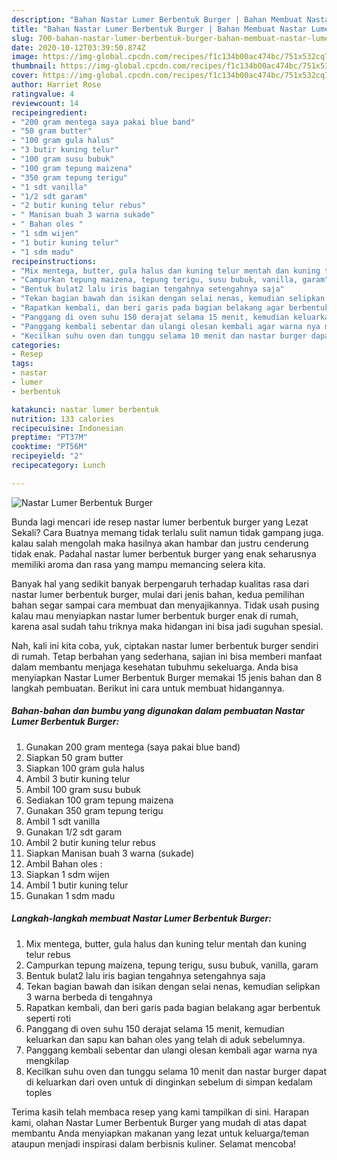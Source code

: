 ```yaml
---
description: "Bahan Nastar Lumer Berbentuk Burger | Bahan Membuat Nastar Lumer Berbentuk Burger Yang Enak Banget"
title: "Bahan Nastar Lumer Berbentuk Burger | Bahan Membuat Nastar Lumer Berbentuk Burger Yang Enak Banget"
slug: 700-bahan-nastar-lumer-berbentuk-burger-bahan-membuat-nastar-lumer-berbentuk-burger-yang-enak-banget
date: 2020-10-12T03:39:50.874Z
image: https://img-global.cpcdn.com/recipes/f1c134b00ac474bc/751x532cq70/nastar-lumer-berbentuk-burger-foto-resep-utama.jpg
thumbnail: https://img-global.cpcdn.com/recipes/f1c134b00ac474bc/751x532cq70/nastar-lumer-berbentuk-burger-foto-resep-utama.jpg
cover: https://img-global.cpcdn.com/recipes/f1c134b00ac474bc/751x532cq70/nastar-lumer-berbentuk-burger-foto-resep-utama.jpg
author: Harriet Rose
ratingvalue: 4
reviewcount: 14
recipeingredient:
- "200 gram mentega saya pakai blue band"
- "50 gram butter"
- "100 gram gula halus"
- "3 butir kuning telur"
- "100 gram susu bubuk"
- "100 gram tepung maizena"
- "350 gram tepung terigu"
- "1 sdt vanilla"
- "1/2 sdt garam"
- "2 butir kuning telur rebus"
- " Manisan buah 3 warna sukade"
- " Bahan oles "
- "1 sdm wijen"
- "1 butir kuning telur"
- "1 sdm madu"
recipeinstructions:
- "Mix mentega, butter, gula halus dan kuning telur mentah dan kuning telur rebus"
- "Campurkan tepung maizena, tepung terigu, susu bubuk, vanilla, garam"
- "Bentuk bulat2 lalu iris bagian tengahnya setengahnya saja"
- "Tekan bagian bawah dan isikan dengan selai nenas, kemudian selipkan 3 warna berbeda di tengahnya"
- "Rapatkan kembali, dan beri garis pada bagian belakang agar berbentuk seperti roti"
- "Panggang di oven suhu 150 derajat selama 15 menit, kemudian keluarkan dan sapu kan bahan oles yang telah di aduk sebelumnya."
- "Panggang kembali sebentar dan ulangi olesan kembali agar warna nya mengkilap"
- "Kecilkan suhu oven dan tunggu selama 10 menit dan nastar burger dapat di keluarkan dari oven untuk di dinginkan sebelum di simpan kedalam toples"
categories:
- Resep
tags:
- nastar
- lumer
- berbentuk

katakunci: nastar lumer berbentuk 
nutrition: 133 calories
recipecuisine: Indonesian
preptime: "PT37M"
cooktime: "PT56M"
recipeyield: "2"
recipecategory: Lunch

---
```



![Nastar Lumer Berbentuk Burger](https://img-global.cpcdn.com/recipes/f1c134b00ac474bc/751x532cq70/nastar-lumer-berbentuk-burger-foto-resep-utama.jpg)

Bunda lagi mencari ide resep nastar lumer berbentuk burger yang Lezat Sekali? Cara Buatnya memang tidak terlalu sulit namun tidak gampang juga. kalau salah mengolah maka hasilnya akan hambar dan justru cenderung tidak enak. Padahal nastar lumer berbentuk burger yang enak seharusnya memiliki aroma dan rasa yang mampu memancing selera kita.



Banyak hal yang sedikit banyak berpengaruh terhadap kualitas rasa dari nastar lumer berbentuk burger, mulai dari jenis bahan, kedua pemilihan bahan segar sampai cara membuat dan menyajikannya. Tidak usah pusing kalau mau menyiapkan nastar lumer berbentuk burger enak di rumah, karena asal sudah tahu triknya maka hidangan ini bisa jadi suguhan spesial.


Nah, kali ini kita coba, yuk, ciptakan nastar lumer berbentuk burger sendiri di rumah. Tetap berbahan yang sederhana, sajian ini bisa memberi manfaat dalam membantu menjaga kesehatan tubuhmu sekeluarga. Anda bisa menyiapkan Nastar Lumer Berbentuk Burger memakai 15 jenis bahan dan 8 langkah pembuatan. Berikut ini cara untuk membuat hidangannya.

<!--inarticleads1-->

##### Bahan-bahan dan bumbu yang digunakan dalam pembuatan Nastar Lumer Berbentuk Burger:

1. Gunakan 200 gram mentega (saya pakai blue band)
1. Siapkan 50 gram butter
1. Siapkan 100 gram gula halus
1. Ambil 3 butir kuning telur
1. Ambil 100 gram susu bubuk
1. Sediakan 100 gram tepung maizena
1. Gunakan 350 gram tepung terigu
1. Ambil 1 sdt vanilla
1. Gunakan 1/2 sdt garam
1. Ambil 2 butir kuning telur rebus
1. Siapkan  Manisan buah 3 warna (sukade)
1. Ambil  Bahan oles :
1. Siapkan 1 sdm wijen
1. Ambil 1 butir kuning telur
1. Gunakan 1 sdm madu




<!--inarticleads2-->

##### Langkah-langkah membuat Nastar Lumer Berbentuk Burger:

1. Mix mentega, butter, gula halus dan kuning telur mentah dan kuning telur rebus
1. Campurkan tepung maizena, tepung terigu, susu bubuk, vanilla, garam
1. Bentuk bulat2 lalu iris bagian tengahnya setengahnya saja
1. Tekan bagian bawah dan isikan dengan selai nenas, kemudian selipkan 3 warna berbeda di tengahnya
1. Rapatkan kembali, dan beri garis pada bagian belakang agar berbentuk seperti roti
1. Panggang di oven suhu 150 derajat selama 15 menit, kemudian keluarkan dan sapu kan bahan oles yang telah di aduk sebelumnya.
1. Panggang kembali sebentar dan ulangi olesan kembali agar warna nya mengkilap
1. Kecilkan suhu oven dan tunggu selama 10 menit dan nastar burger dapat di keluarkan dari oven untuk di dinginkan sebelum di simpan kedalam toples




Terima kasih telah membaca resep yang kami tampilkan di sini. Harapan kami, olahan Nastar Lumer Berbentuk Burger yang mudah di atas dapat membantu Anda menyiapkan makanan yang lezat untuk keluarga/teman ataupun menjadi inspirasi dalam berbisnis kuliner. Selamat mencoba!
